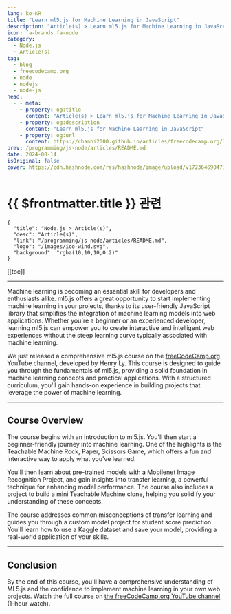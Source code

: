 ```yaml
---
lang: ko-KR
title: "Learn ml5.js for Machine Learning in JavaScript"
description: "Article(s) > Learn ml5.js for Machine Learning in JavaScript"
icon: fa-brands fa-node
category: 
  - Node.js
  - Article(s)
tag: 
  - blog
  - freecodecamp.org
  - node
  - nodejs
  - node-js
head:
  - - meta:
    - property: og:title
      content: "Article(s) > Learn ml5.js for Machine Learning in JavaScript"
    - property: og:description
      content: "Learn ml5.js for Machine Learning in JavaScript"
    - property: og:url
      content: https://chanhi2000.github.io/articles/freecodecamp.org/learn-ml5js-for-machine-learning-in-javascript.html
prev: /programming/js-node/articles/README.md
date: 2024-08-14
isOriginal: false
cover: https://cdn.hashnode.com/res/hashnode/image/upload/v1723646904774/4f225758-a451-4dc5-a06c-287ba2977c55.png
---
```


# {{ $frontmatter.title }} 관련

```component VPCard
{
  "title": "Node.js > Article(s)",
  "desc": "Article(s)",
  "link": "/programming/js-node/articles/README.md",
  "logo": "/images/ico-wind.svg",
  "background": "rgba(10,10,10,0.2)"
}
```

[[toc]]

---

<SiteInfo
  name="Learn ml5.js for Machine Learning in JavaScript"
  desc="Machine learning is becoming an essential skill for developers and enthusiasts alike. ml5.js offers a great opportunity to start implementing machine learning in your projects, thanks to its user-friendly JavaScript library that simplifies the integr..."
  url="https://freecodecamp.org/news/learn-ml5js-for-machine-learning-in-javascript/"
  logo="https://cdn.freecodecamp.org/universal/favicons/favicon.ico"
  preview="https://cdn.hashnode.com/res/hashnode/image/upload/v1723646904774/4f225758-a451-4dc5-a06c-287ba2977c55.png"/>

Machine learning is becoming an essential skill for developers and enthusiasts alike. ml5.js offers a great opportunity to start implementing machine learning in your projects, thanks to its user-friendly JavaScript library that simplifies the integration of machine learning models into web applications. Whether you're a beginner or an experienced developer, learning ml5.js can empower you to create interactive and intelligent web experiences without the steep learning curve typically associated with machine learning.

We just released a comprehensive ml5.js course on the [<FontIcon icon="fa-brands fa-free-code-camp"/>freeCodeCamp.org](http://freeCodeCamp.org) YouTube channel, developed by Henry Ly. This course is designed to guide you through the fundamentals of ml5.js, providing a solid foundation in machine learning concepts and practical applications. With a structured curriculum, you'll gain hands-on experience in building projects that leverage the power of machine learning.

---

## Course Overview

The course begins with an introduction to ml5.js. You'll then start a beginner-friendly journey into machine learning. One of the highlights is the Teachable Machine Rock, Paper, Scissors Game, which offers a fun and interactive way to apply what you've learned.

You'll then learn about pre-trained models with a Mobilenet Image Recognition Project, and gain insights into transfer learning, a powerful technique for enhancing model performance. The course also includes a project to build a mini Teachable Machine clone, helping you solidify your understanding of these concepts.

The course addresses common misconceptions of transfer learning and guides you through a custom model project for student score prediction. You'll learn how to use a Kaggle dataset and save your model, providing a real-world application of your skills.

---

## Conclusion

By the end of this course, you'll have a comprehensive understanding of ML5.js and the confidence to implement machine learning in your own web projects. Watch the full course on [<FontIcon icon="fa-brands fa-youtube"/>the freeCodeCamp.org YouTube channel](https://youtu.be/ECotpcPCTaU) (1-hour watch).

<VidStack src="youtube/ECotpcPCTaU" />

